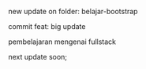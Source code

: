 new update on folder: belajar-bootstrap

commit feat: big update

pembelajaran mengenai fullstack

next update soon;
